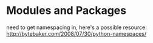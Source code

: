 #   Modules and Packages

need to get namespacing in, here's a possible resource: http://bytebaker.com/2008/07/30/python-namespaces/

